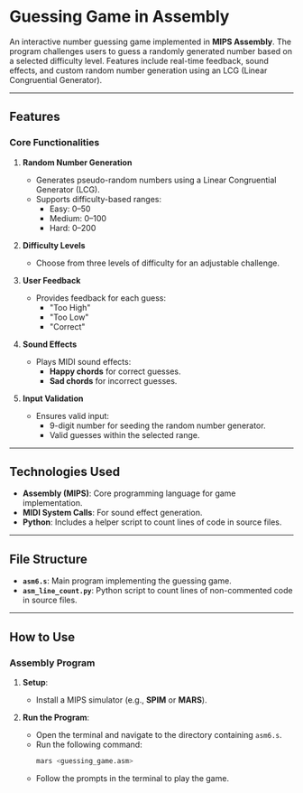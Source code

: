 # **Guessing Game in Assembly**

An interactive number guessing game implemented in **MIPS Assembly**. The program challenges users to guess a randomly generated number based on a selected difficulty level. Features include real-time feedback, sound effects, and custom random number generation using an LCG (Linear Congruential Generator).

---

## **Features**

### **Core Functionalities**
1. **Random Number Generation**  
   - Generates pseudo-random numbers using a Linear Congruential Generator (LCG).
   - Supports difficulty-based ranges:  
     - Easy: 0–50  
     - Medium: 0–100  
     - Hard: 0–200  

2. **Difficulty Levels**  
   - Choose from three levels of difficulty for an adjustable challenge.

3. **User Feedback**  
   - Provides feedback for each guess:  
     - "Too High"  
     - "Too Low"  
     - "Correct"  

4. **Sound Effects**  
   - Plays MIDI sound effects:  
     - **Happy chords** for correct guesses.  
     - **Sad chords** for incorrect guesses.

5. **Input Validation**  
   - Ensures valid input:  
     - 9-digit number for seeding the random number generator.  
     - Valid guesses within the selected range.

---

## **Technologies Used**
- **Assembly (MIPS)**: Core programming language for game implementation.
- **MIDI System Calls**: For sound effect generation.
- **Python**: Includes a helper script to count lines of code in source files.

---

## **File Structure**
- **`asm6.s`**: Main program implementing the guessing game.  
- **`asm_line_count.py`**: Python script to count lines of non-commented code in source files.

---

## **How to Use**

### **Assembly Program**
1. **Setup**:  
   - Install a MIPS simulator (e.g., **SPIM** or **MARS**).  

2. **Run the Program**:  
   - Open the terminal and navigate to the directory containing `asm6.s`.
   - Run the following command:
     ```bash
     mars <guessing_game.asm>
     ```
   - Follow the prompts in the terminal to play the game.